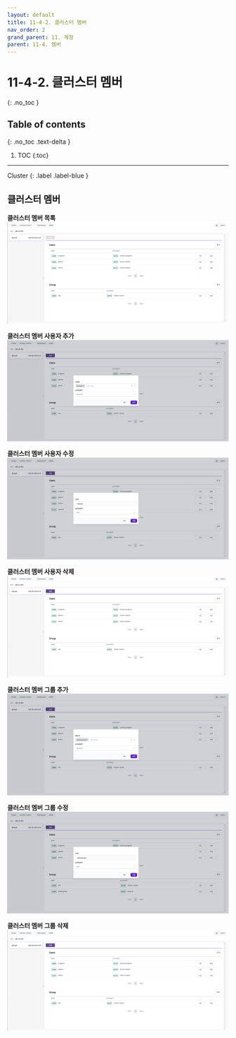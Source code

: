 ```yaml
---
layout: default
title: 11-4-2. 클러스터 멤버
nav_order: 2
grand_parent: 11. 계정
parent: 11-4. 멤버
---
```


# 11-4-2. 클러스터 멤버
{: .no_toc }

## Table of contents
{: .no_toc .text-delta }

1. TOC
{:toc}

---

<div class="code-example" markdown="1">
Cluster
{: .label .label-blue }
</div>

## 클러스터 멤버

**클러스터 멤버 목록**
![11_cluster_member_list.png](/assets/images/auth/11_cluster_member_list.png)

**클러스터 멤버 사용자 추가**
![11_cluster_member_create.png](/assets/images/auth/11_cluster_member_create.png)

**클러스터 멤버 사용자 수정**
![11_cluster_member_update.png](/assets/images/auth/11_cluster_member_update.png)

**클러스터 멤버 사용자 삭제**
![11_cluster_member_delete.png](/assets/images/auth/11_cluster_member_delete.png)

**클러스터 멤버 그룹 추가**
![11_cluster_group_create.png](/assets/images/auth/11_cluster_group_create.png)

**클러스터 멤버 그룹 수정**
![11_cluster_group_update.png](/assets/images/auth/11_cluster_group_update.png)

**클러스터 멤버 그룹 삭제**
![11_cluster_group_delete.png](/assets/images/auth/11_cluster_group_delete.png)
